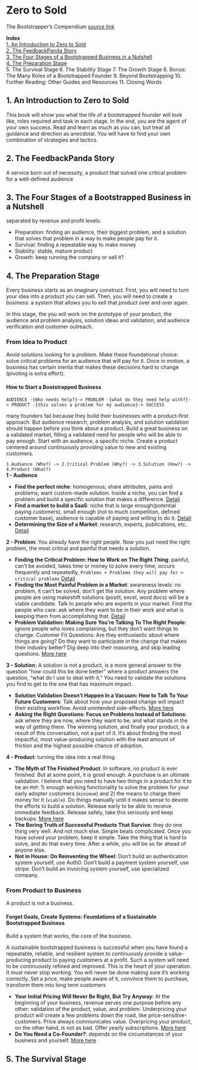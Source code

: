 # Zero to Sold
The Bootstrapper’s Compendium
[source link](https://thebootstrappedfounder.com/zero-to-sold/)

**Index**  
[1. An Introduction to Zero to Sold](#1-an-introduction-to-zero-to-sold)  
[2. The FeedbackPanda Story](#2-the-feedbackpanda-story)  
[3. The Four Stages of a Bootstrapped Business in a Nutshell](#3-the-four-stages-of-a-bootstrapped-business-in-a-nutshell)  
[4. The Preparation Stage](#4-the-preparation-stage)  
5. The Survival Stage 
6. The Stability Stage
7. The Growth Stage
8. Bonus: The Many Roles of a Bootstrapped Founder
9.  Beyond Bootstrapping
10. Further Reading: Other Guides and Resources
11. Closing Words

## 1. An Introduction to Zero to Sold
This book will show you what the life of a bootstrapped founder will look like,  roles required and task in each stage. In the end, you are the agent of your own success. Read and learn as much as you can, but treat all guidance and direction as anecdotal. You will have to find your own combination of strategies and tactics.

## 2. The FeedbackPanda Story
A service born out of necessity, a product that solved one critical problem for a well-defined audience

## 3. The Four Stages of a Bootstrapped Business in a Nutshell
separated by revenue and profit levels:
- Preparation: finding an audience, their biggest problem, and a solution that solves that problem in a way to make people pay for it.
- Survival: finding a repeatable way to make money
- Stability: stable, mature product
- Growth: keep running the company or sell it?

## 4. The Preparation Stage
Every business starts as an imaginary construct. First, you will need to turn your idea into a product you can sell. Then, you will need to create a business: a system that allows you to sell that product over and over again.

In this stage, the you will work on the prototype of your product, the audience and problem analysis, solution ideas and validation, and audience verification and customer outreach.

### From Idea to Product
Avoid solutions looking for a problem. Make these foundational choice: solve critical problems for an audience that will pay for it. Once in motion, a business has certain inertia that makes these decisions hard to change (pivoting is extra effort). 

#### How to Start a Bootstrapped Business
`AUDIENCE -{Who needs help?}-> PROBLEM -{what do they need help with?}-> PRODUCT -{this solves a problem for my audience}-> SUCCESS`  

many founders fail because they build their businesses with a product-first approach. But audience research, problem analysis, and solution validation should happen before you think about a product.
Build a great business on a validated market, filling a validated need for people who will be able to pay enough. Start with an audience, a specific niche. Create a product  centered around continuously providing value to new and existing customers.

`1.Audience (Who?) -> 2.Critical Problem (Why?) -> 3.Solution (How?) -> 4.Product (What?)`  
**1 - Audience**
- **Find the perfect niche**: homogenous;  share attributes, pains and problems; want custom-made solution. Inside a niche, you can find a problem and build a specific solution that makes a difference. [Detail](https://thebootstrappedfounder.com/power-of-the-niche/)
- **Find a market to build a SaaS**: niche that is large enough(potential paying customers), small enough (not to much competition, defined customer base), audience is capable of paying and willing to do it. [Detail](https://thebootstrappedfounder.com/finding-a-market-to-build-a-saas/)
- **Determining the Size of a Market**: research, experts, publications, etc. [Detail](https://thebootstrappedfounder.com/determining-the-size-of-your-saas-market/)

**2 - Problem**: You already have the right people. Now you just need the right problem, the most critical and painful that needs a solution.
- **Finding the Critical Problem: How to Work on The Right Thing**: painful, can’t be avoided, takes time or money to solve every time, occurs frequently and repeatedly, `Problems > Problems they will pay for > critical problems` [Detail](https://thebootstrappedfounder.com/finding-the-critical-problem/)
- **Finding the Most Painful Problem in a Market**: awareness levels: no problem, it can’t be solved, don't get the solution. Any problem where people are using makeshift solutions (postit, excel, word docs) will be a viable candidate. Talk to people who are experts in your market. Find the people who care: ask where they want to be in their work and what is keeping them from accomplishing that. [Detail](https://thebootstrappedfounder.com/finding-the-most-painful-problem/)
- **Problem Validation: Making Sure You’re Talking To The Right People**: ignore people who loves complaining, but they don’t want things to change. Customer Fit Questions: Are they enthusiastic about where things are going? Do they want to participate in the change that makes their industry better? Dig deep into their reasoning, and skip leading questions. [More here](https://thebootstrappedfounder.com/problem-validation/)

**3 - Solution**: A solution is not a product, is a more general answer to the question “how could this be done better”  where a product answers the question, “what do I use to deal with it.” You need to validate the solutions you find to get to the one that has maximum impact.
- **Solution Validation Doesn’t Happen In a Vacuum: How to Talk To Your Future Customers**: Talk about how your proposed change will impact their existing workflow. Avoid unintended side-effects. [More here](https://thebootstrappedfounder.com/solution-validation-doesnt-happen-in-a-vacuum-how-to-talk-to-your-future-customers/)
- **Asking the Right Questions: Focus on Problems Instead of Solutions**: ask where they are now, where they want to be, and what stands in the way of getting there. The winning solution, and finally your product, is a result of this conversation, not a part of it. It’s about finding the most impactful, most value-producing solution with the least amount of friction and the highest possible chance of adoption.

**4 - Product**: turning the idea into a real thing.
- **The Myth of The Finished Product**: In software, no product is ever finished. But at some point, it is good enough. A purchase is an ultimate validation. I believe that you need to have two things in a product for it to be an `MVP`: 1) enough working functionality to solve the problem for your early adopter customers (`minimum`) and 2) the means to charge them money for it (`viable`). Do things manually until it makes sense to devote the efforts to build a solution. Release early to be able to receive immediate feedback. Release safely, take this seriously and keep backups. [More here](https://thebootstrappedfounder.com/the-myth-of-the-finished-product/)
- **The Boring Truth of Successful Products That Survive**: they do one thing very well. And not much else. Simple beats complicated. Once you have solved your problem, keep it simple. Take the thing that is hard to solve, and do that every time. After a while, you will be so far ahead of anyone else.
- **Not in House: On Reinventing the Wheel**: Don’t build an authentication system yourself, use Auth0. Don’t build a payment system yourself, use stripe. Don’t build an invoicing system yourself, use specialized company.

### From Product to Business
A product is not a business.

#### Forget Goals, Create Systems: Foundations of a Sustainable Bootstrapped Business
Build a system that works, the core of the business.

A sustainable bootstrapped business is successful when you have found a repeatable, reliable, and resilient system to continuously provide a value-producing product to paying customers at a profit.
Such a system will need to be continuously refined and improved. This is the heart of your operation. It must never stop working. You will never be done making sure it’s working correctly.
Set a price, make people aware of it, convince them to purchase, transform them into long term customers
- **Your Initial Pricing Will Never Be Right, But Try Anyway**: At the beginning of your business, revenue serves one purpose before any other: validation of the product, value, and problem. Underpricing your product will create a few problems down the road, like price-sensitive-customers. Price always communicates value. Overpricing your product, on the other hand, is not as bad. Offer yearly subscriptions. [More here](https://thebootstrappedfounder.com/your-initial-pricing-will-never-be-right/)
- **Do You Need a Co-Founder?**: depends on the circumstances of your business and yourself. [More here](https://thebootstrappedfounder.com/co-founder/)

## 5. The Survival Stage

